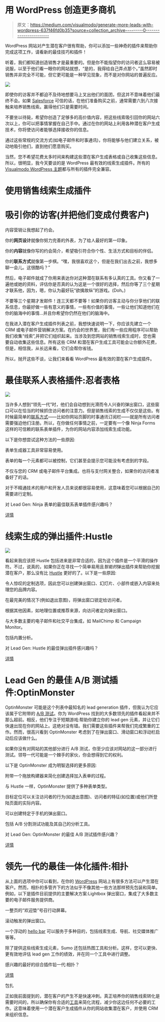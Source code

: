 # 用 WordPress 创造更多商机

> 原文：<https://medium.com/visualmodo/generate-more-leads-with-wordpress-637f46fd0b35?source=collection_archive---------0----------------------->

WordPress 网站对产生潜在客户很有帮助，你可以添加一些神奇的插件来帮助你完成这项工作，请看新的最佳技巧和插件！

听着，我们都知道创造销售才是最重要的。但是你不能指望你的访问者这么容易被说服，以至于他们看一眼你的网站就想，“是的，我得给自己弄点那个。”虽然即时销售并非完全不可能，但它更可能是一种罕见现象，而不是对你网站的普遍反应。

![](img/a58643686c0d4118d07fc738d253cb7c.png)

即使你的访客并不都迫不及待地想要马上叉出他们的面团，但这并不意味着他们最终不会。如果 [Salesforce](https://www.salesforce.com/blog/2015/04/takes-6-8-touches-generate-viable-sales-lead-heres-why-gp.html) 可信的话，在他们准备购买之前，通常需要六到八次接触来培养销售线索。赢得他们只是需要时间。

不要坐以待毙，希望你创造了足够多的高价值内容，把这些线索吸引回你的网站六次以上，你可以把事情掌握在自己手中。通过在你的网站上利用各种潜在客户生成技术，你将使访问者能够选择接收你的信息。

通过这些常规的交流方式(如电子邮件和时事通讯)，你将能够与他们建立关系，被动地吸引他们，直到他们愿意购买。

当然，您不希望花费太多时间来构建这些潜在客户生成表格或自己收集这些信息。所以，很明显，我今天要谈的是 WordPress 最有效的线索生成插件。所有的 [Visualmodo WordPress 主题](https://visualmodo.com/)都与所有的插件完全兼容。

# 使用销售线索生成插件

# 吸引你的访客(并把他们变成付费客户)

内容营销让我想起了约会。

你的**网页设计**就像你努力完善的外表，为了给人最好的第一印象。

你的**内容**就像你写的约会简介，希望吸引符合你个性、生活方式和目标的伴侣。

你的**联系方式**就像第一步棋。“嘿，我很喜欢这个，但是在我们出去之前，我想多聊一会儿。这很酷吗？”

然后，电子邮件就成了你用来表达你对这种潜在联系有多认真的工具。你又看了一遍他或她的资料，评估你是否真的认为这是一个很好的选择，然后你等了三个星期才联系他，因为，嗯，你认为最好玩“欲擒故纵”的游戏。(Doh。)

不要等三个星期才发邮件！连三天都不要等！如果你的访客主动与你分享他们的联系信息，你最好做一些有意义的事情，一些有价值的事情，一些让他们知道他们在你的脑海中的事情…并且你希望你仍然在他们的脑海中。

在我进入潜在客户生成插件列表之前，我想快速说明一下，你应该先建立一个 CRM 或电子邮件营销解决方案。在约会的世界里，我们有一些应用程序可以帮助我们收集“线索”,并把它们组织起来。当涉及到您网站的销售线索生成时，您也需要自动收集这些信息。所有这些 CRM 和潜在客户生成工具可能会让你额外花费，但是，相信我，从长远来看，它们会帮你省钱。

所以，抛开这些不谈，让我们来看看 WordPress 最有效的潜在客户生成插件。

# 最佳联系人表格插件:忍者表格

![](img/0955b700de0fd1a1890c98f2fece3081.png)

当许多人想到“领先一代”时，他们会自动想到光滑而令人兴奋的弹出窗口，这些窗口可以在恰当的时候抓住访问者的注意力。但是销售线索的生成不仅仅是这些。有时候最简单的[联系方式](https://premium.wpmudev.org/blog/contact-form-plugins/)——比如你网站页脚的时事通讯订阅栏——就是所有访问者需要强迫他们注册。所以，在你做任何事情之前，一定要有一个像 Ninja Forms 这样的可信赖的联系表单插件，为你的网站内容添加线索生成功能。

以下是你想尝试这种方法的一些原因:

表单生成器工具非常容易使用。

表单的每一个元素都可以被控制，它们甚至会提示您可能没有考虑到的字段。

不仅与您的 CRM 或电子邮件平台集成。也将与支付网关整合，如果你的访问者准备好了的话。

对于不精通技术的用户和开发人员来说都很容易使用，这意味着您可以根据自己的需要进行定制。

对 Lead Gen: Ninja 表单的最佳联系表单插件感兴趣吗？

[详情](https://ninjaforms.com/)

# 线索生成的弹出插件:Hustle

![](img/18867c9904cc763ac272bde59f3d1c02.png)

看起来我应该把 Hustle 包括进来是非常合适的，因为这个插件是一个平滑的操作符。不过，说真的，如果你正在寻找一个简单易用且*智能的*弹出插件来帮助你挖掘潜在客户，那么没有比 [Hustle](https://premium.wpmudev.org/blog/introducing-hustle-email-optin-plugin/) 更好的了。以下是一些原因:

令人惊叹的定制选项，因此您可以创建弹出窗口、幻灯片、小部件或嵌入内容来处理您的品牌内容。

在最完美的情况下(例如退出意图)，将弹出窗口锁定给访问者。

根据其他因素，如地理位置或推荐来源，向访问者定向弹出窗口。

与大多数主要的电子邮件和社交平台集成，如 MailChimp 和 Campaign Monitor。

包括内置分析。

对 Lead Gen: Hustle 的最佳弹出插件感兴趣吗？

[详情](https://premium.wpmudev.org/project/hustle/)

# Lead Gen 的最佳 A/B 测试插件:OptinMonster

OptinMonster 可能是这个列表中最知名的 lead generation 插件，但我认为它应该属于它附带的 [A/B 测试](https://premium.wpmudev.org/blog/ab-testing/)。你为 WordPress 找到的大多数领先的插件看起来并不那么超前。相反，他们专注于短期游戏:帮助你建立你的 lead gen 元素，并让它们快速出现在你的网站上。这绝对没有错。我们需要这些插件来帮我们完成繁重的工作。然而，很高兴看到 OptinMonster 考虑到了在弹出窗口、滑动窗口和浮动栏启动后应该做什么。

如果你没有对网站的其他部分进行 A/B 测试，你至少应该对网站的这一部分进行测试。领导一代可能是一个棘手的家伙，你会想得到它的权利。

以下是 OptinMonster 成为明智选择的更多原因:

附带一个拖放构建器来简化创建选择加入表单的过程。

与 Hustle 一样，OptinMonster 提供了多种表单类型。

目标定位可以关注访问者的行为(如退出意图)、访问者的特征(如位置)或他们所登陆页面的实际内容。

可以创建特定于手机的弹出窗口。

包括 A/B 分割测试功能及其自己的分析工具。

对 Lead Gen: OptinMonster 的最佳 A/B 测试插件感兴趣？

[详情](http://optinmonster.com/)

# 领先一代的最佳一体化插件:相扑

从上面的选项中你可以看到，在你的 [WordPress](https://visualmodo.com/) 网站上有很多方法可以产生潜在客户。然而，相扑的多管齐下的方法似乎不像其他一些方法那样预先包装和简单。例如，以下是插件目前提供的主要解决方案:Lightbox 弹出窗口，集成了大多数主要的电子邮件服务提供商。

一整页的“欢迎垫”号召行动屏幕。

滚动触发的弹出窗口。

一个浮动的 [hello bar](https://premium.wpmudev.org/blog/wordpress-hello-bar/) 可以服务于多种目的，包括线索生成、导航、社交媒体推广等等。

除了提供这些线索生成元素，Sumo 还包括热图工具和分析。这样，您可以更快、更有效地评估 lead gen 工作的绩效，并在同一个工具中进行调整。

感兴趣的最好的综合插件铅一代:相扑？

[详情](https://wordpress.org/plugins/sumome/)

包扎

正如我前面提到的，潜在客户的产生不是快速冲刺。真正培养你的销售线索转化是需要时间的，所以确保你有合适的[工具](https://visualmodo.com/)来简化流程，减少你这边任何不必要的工作。这意味着使用一个潜在客户生成插件从你的网站收集潜在客户，并使用 CRM 来组织信息。